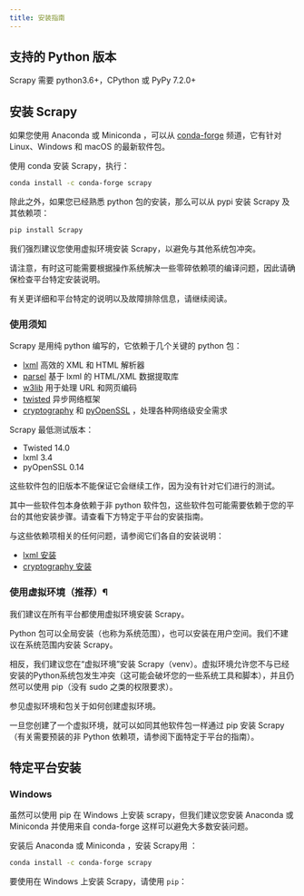 ```yaml
---
title: 安装指南
---
```


## 支持的 Python 版本

Scrapy 需要 python3.6+，CPython 或 PyPy  7.2.0+

## 安装 Scrapy

如果您使用 Anaconda 或 Miniconda ，可以从 [conda-forge](https://conda-forge.org) 频道，它有针对 Linux、Windows 和 macOS 的最新软件包。

使用 conda 安装 Scrapy，执行：

```bash
conda install -c conda-forge scrapy
```

除此之外，如果您已经熟悉 python 包的安装，那么可以从 pypi 安装 Scrapy 及其依赖项：

```bash
pip install Scrapy
```

我们强烈建议您使用虚拟环境安装 Scrapy，以避免与其他系统包冲突。

请注意，有时这可能需要根据操作系统解决一些零碎依赖项的编译问题，因此请确保检查平台特定安装说明。

有关更详细和平台特定的说明以及故障排除信息，请继续阅读。

### 使用须知

Scrapy 是用纯 python 编写的，它依赖于几个关键的 python 包：

* [lxml](https://lxml.de/index.html) 高效的 XML 和 HTML 解析器
* [parsel](https://pypi.org/project/parsel/) 基于 lxml 的 HTML/XML 数据提取库
* [w3lib](https://pypi.org/project/w3lib/) 用于处理 URL 和网页编码
* [twisted](https://twistedmatrix.com/trac/) 异步网络框架
* [cryptography](https://cryptography.io/en/latest/) 和 [pyOpenSSL](https://pypi.org/project/pyOpenSSL/) ，处理各种网络级安全需求

Scrapy 最低测试版本：

* Twisted 14.0
* lxml 3.4
* pyOpenSSL 0.14

这些软件包的旧版本不能保证它会继续工作，因为没有针对它们进行的测试。

其中一些软件包本身依赖于非 python 软件包，这些软件包可能需要依赖于您的平台的其他安装步骤。请查看下方特定于平台的安装指南。

与这些依赖项相关的任何问题，请参阅它们各自的安装说明：

* [lxml 安装](https://lxml.de/installation.html)
* [cryptography 安装](https://cryptography.io/en/latest/installation/)

### 使用虚拟环境（推荐）¶

我们建议在所有平台都使用虚拟环境安装 Scrapy。

Python 包可以全局安装（也称为系统范围），也可以安装在用户空间。我们不建议在系统范围内安装 Scrapy。

相反，我们建议您在“虚拟环境”安装 Scrapy（venv）。虚拟环境允许您不与已经安装的Python系统包发生冲突（这可能会破坏您的一些系统工具和脚本），并且仍然可以使用 pip（没有 sudo 之类的权限要求）。

参见虚拟环境和包关于如何创建虚拟环境。

一旦您创建了一个虚拟环境，就可以如同其他软件包一样通过 pip 安装 Scrapy（有关需要预装的非 Python 依赖项，请参阅下面特定于平台的指南）。

## 特定平台安装

### Windows

虽然可以使用 pip 在 Windows 上安装 scrapy，但我们建议您安装 Anaconda 或 Miniconda 并使用来自 conda-forge 这样可以避免大多数安装问题。

安装后 Anaconda 或 Miniconda ，安装 Scrapy用 ：

```bash
conda install -c conda-forge scrapy
```

要使用在 Windows 上安装 Scrapy，请使用 `pip`：
